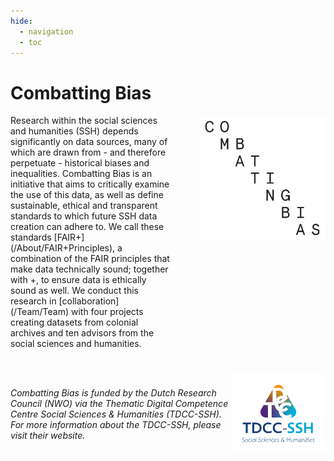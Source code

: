```yaml
---
hide:
  - navigation
  - toc
---
```


# Combatting Bias

<div style="display: flex; align-items: start; gap: 40px;">
   <div style="flex: 1; max-width: 60%;">
       Research within the social sciences and humanities (SSH) depends significantly on data sources, many of which are drawn from - and therefore perpetuate - historical biases and inequalities. Combatting Bias is an initiative that aims to critically examine the use of this data, as well as define sustainable, ethical and transparent standards to which future SSH data creation can adhere to. We call these standards [FAIR+](/About/FAIR+Principles), a combination of the FAIR principles that make data technically sound; together with +, to ensure data is ethically sound as well. We conduct this research in [collaboration](/Team/Team) with four projects creating datasets from colonial archives and ten advisors from the social sciences and humanities.
   </div>
   <div style="flex: 1; max-width: 40%;">
       <img src="/static/img/logo/combattingbias.png" alt="Combatting Bias logo" title="The project logo is designed by Jan-Pieter Karper." style="width: 100%;" />
   </div>
</div>

<div style="display: flex; align-items: center; justify-content: space-between; margin-top: 40px;">
   <p style="flex: 2;"><em>Combatting Bias is funded by the Dutch Research Council (NWO) via the Thematic Digital Competence Centre Social Sciences & Humanities (TDCC-SSH). For more information about the TDCC-SSH, please visit their website.</em></p>
   <a href="https://tdcc-ssh.nl" target="_blank">
       <img src="/static/img/TDCC-SSH-Logo_RGB.png" alt="TDCC-SSH logo" style="width: 150px;" />
   </a>
</div>


<!-- … 
<figure>
  <img src="/static/img/TDCC-SSH-Logo_RGB.png" alt="TDCC-SSH logo">
</figure>

<figure>
  <img src="/static/img/7_Dayanita-Singh_Museum-of-Chance_2013_©_Dayanita-Singh.webp" alt="Museum of Chance by Dayanita Singh">
  <figcaption>Dayanita Singh, Museum of Chance, 2013. © Dayanita Singh</figcaption>
</figure>
--> 


